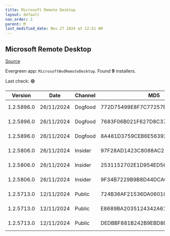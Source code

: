 ```yaml
---
title: Microsoft Remote Desktop
layout: default
nav_order: 2
parent: M
last_modified_date: Nov 27 2024 at 12:51 AM
---
```


## Microsoft Remote Desktop

[Source](https://docs.microsoft.com/en-us/azure/virtual-desktop/connect-windows-7-10)

Evergreen app: `MicrosoftWvdRemoteDesktop`. Found **9** installers.

Last check: 🟢

| Version    | Date       | Channel | MD5                              | Sha2                                                                                                                             | Architecture | Filename                           | URI                                                                                                                                    |
| ---------- | ---------- | ------- | -------------------------------- | -------------------------------------------------------------------------------------------------------------------------------- | ------------ | ---------------------------------- | -------------------------------------------------------------------------------------------------------------------------------------- |
| 1.2.5896.0 | 26/11/2024 | Dogfood | 772D75499E8F7C77257BFD286F63AFE7 | 16C9DD29E6B6812EDA42432881D4DEB948B46A6A0715ABD922214DD8F54649C0944FF81BDE0B0B50228DB87FFB41060E1E39E2A20862CEADE47313E04873511D | ARM64        | RemoteDesktop_1.2.5896.0_ARM64.msi | [https://query.prod.cms.rt.microsoft.com/cms/api/am/binary/RW1rn6K](https://query.prod.cms.rt.microsoft.com/cms/api/am/binary/RW1rn6K) |
| 1.2.5896.0 | 26/11/2024 | Dogfood | 7683F06B021F627D8C37306409AD5A8A | 57585A002372D9D0B700750476810ED928B8BFA13D4759B6930EC7B1E233B708133116028615C754EB5FF1C9BF151CAD279A01531DA5F190BFD749885E3C283E | x64          | RemoteDesktop_1.2.5896.0_x64.msi   | [https://query.prod.cms.rt.microsoft.com/cms/api/am/binary/RW1rhU9](https://query.prod.cms.rt.microsoft.com/cms/api/am/binary/RW1rhU9) |
| 1.2.5896.0 | 26/11/2024 | Dogfood | 8A481D3759CEB6E563929FC505BECF3D | 30A31E21F246A81FCF84F5A927FAC6190107048EF3AF4EE1CF860202910DCBAAAA3B8FAC679E3D25DFF8216A397D471A2C8F8C2B179FE2FBA05A3141BA34B633 | x86          | RemoteDesktop_1.2.5896.0_x86.msi   | [https://query.prod.cms.rt.microsoft.com/cms/api/am/binary/RW1rhU8](https://query.prod.cms.rt.microsoft.com/cms/api/am/binary/RW1rhU8) |
| 1.2.5806.0 | 26/11/2024 | Insider | 97F28AD1423C8088AC21FB54A363C925 | 6086E72946F4F565D6CFAC34FFB462565F3EC2AD3B5408C2BE3D41E852689E1E714D8E5C64558F29AE08DA3B0FE35266B7C542D1ECAFFD5172FB236AB6DDC142 | ARM64        | RemoteDesktop_1.2.5806.0_ARM64.msi | [https://query.prod.cms.rt.microsoft.com/cms/api/am/binary/RW1rn6M](https://query.prod.cms.rt.microsoft.com/cms/api/am/binary/RW1rn6M) |
| 1.2.5806.0 | 26/11/2024 | Insider | 2531152702E1D954ED5652DCE6553555 | 5CA17A470E80697BF5DC51FD9EDE0C338F6AD97A628FBB6641917391AACD9669F9FEDBB65E4D5ABFFA6BC8EFBA730368BD4FC3363E9F81DC518D0BDDC90F7E6C | x64          | RemoteDesktop_1.2.5806.0_x64.msi   | [https://query.prod.cms.rt.microsoft.com/cms/api/am/binary/RW1rn6O](https://query.prod.cms.rt.microsoft.com/cms/api/am/binary/RW1rn6O) |
| 1.2.5806.0 | 26/11/2024 | Insider | 9F34B7229B9B8D44DCAC63937E28F560 | D4A94981DD9531BFA115124E67F9AE87233FF1C2F756D360957FE86A5D7BB6A1D08894038DEE1B413FB50637F708A807384AF2CCCFB89E081A87D2375AA751E3 | x86          | RemoteDesktop_1.2.5806.0_x86.msi   | [https://query.prod.cms.rt.microsoft.com/cms/api/am/binary/RW1rn6Q](https://query.prod.cms.rt.microsoft.com/cms/api/am/binary/RW1rn6Q) |
| 1.2.5713.0 | 12/11/2024 | Public  | 724B36AF21536DA060189CDD5D634883 | 88D959A4C7C5CAA7AD1BA2F2574CFCABF1194FCB9F8B79B043672890304888405764C76FA9CE8D280CFD675203CB47D28500B86312CF907F2CF851B8886F50DC | ARM64        | RemoteDesktop_1.2.5713.0_ARM64.msi | [https://query.prod.cms.rt.microsoft.com/cms/api/am/binary/RW1qzPh](https://query.prod.cms.rt.microsoft.com/cms/api/am/binary/RW1qzPh) |
| 1.2.5713.0 | 12/11/2024 | Public  | E8689BA2035124342A61275D8A6645D7 | 12373D7E693B812E9F5ED612D6A039252DE33FE5B056F62164290EA2E8A7C9F3C0EE99D629664844CFF0C341E6400B71E4C338E382303FF6059B5FDD4578978A | x64          | RemoteDesktop_1.2.5713.0_x64.msi   | [https://query.prod.cms.rt.microsoft.com/cms/api/am/binary/RW1qzPl](https://query.prod.cms.rt.microsoft.com/cms/api/am/binary/RW1qzPl) |
| 1.2.5713.0 | 12/11/2024 | Public  | DEDBBF881B242B9EBD8B033AB1E1373A | 0FF59F411EF755E09C4A9B37BBA22C172BA08B8633289CD2753749ED84B6EA4788DC0B19E5D4E7220F8BDE28111FC44224AA23F16D00FA9479BE618342018545 | x86          | RemoteDesktop_1.2.5713.0_x86.msi   | [https://query.prod.cms.rt.microsoft.com/cms/api/am/binary/RW1qzPj](https://query.prod.cms.rt.microsoft.com/cms/api/am/binary/RW1qzPj) |

